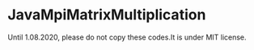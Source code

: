 # JavaMpiMatrixMultiplication
Until 1.08.2020, please do not copy these codes.It is under MIT license.
